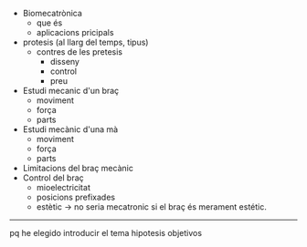 - Biomecatrònica
	- que és
	- aplicacions pricipals
- protesis (al llarg del temps, tipus)
	- contres de les pretesis
		- disseny
		- control
		- preu
- Estudi mecanic d'un braç
	- moviment
	- força
	- parts
- Estudi mecànic d'una mà
	- moviment
	- força
	- parts
- Limitacions del braç mecànic
- Control del braç
	- mioelectricitat
	- posicions prefixades
	- estètic -> no seria mecatronic si el braç és merament estétic.
___
pq he elegido
introducir el tema
hipotesis
objetivos